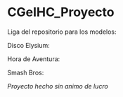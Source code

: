 # CGeIHC_Proyecto

Liga del repositorio para los modelos:

Disco Elysium:

Hora de Aventura:

Smash Bros:









*Proyecto hecho sin animo de lucro*
